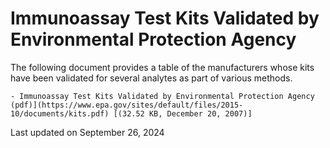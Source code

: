 # Immunoassay Test Kits Validated by Environmental Protection Agency  

The following document provides a table of the manufacturers whose kits have been validated for several analytes as part of various methods.

    - Immunoassay Test Kits Validated by Environmental Protection Agency (pdf)](https://www.epa.gov/sites/default/files/2015-10/documents/kits.pdf) [(32.52 KB, December 20, 2007)] 

Last updated on September 26, 2024
